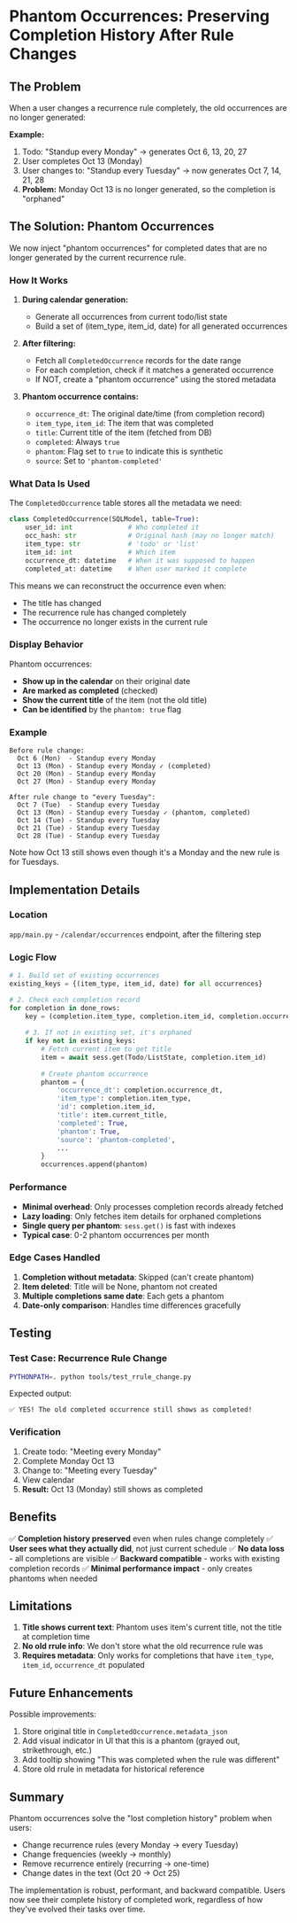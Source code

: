 # Phantom Occurrences: Preserving Completion History After Rule Changes

## The Problem

When a user changes a recurrence rule completely, the old occurrences are no longer generated:

**Example:**
1. Todo: "Standup every Monday" → generates Oct 6, 13, 20, 27
2. User completes Oct 13 (Monday)
3. User changes to: "Standup every Tuesday" → now generates Oct 7, 14, 21, 28
4. **Problem:** Monday Oct 13 is no longer generated, so the completion is "orphaned"

## The Solution: Phantom Occurrences

We now inject "phantom occurrences" for completed dates that are no longer generated by the current recurrence rule.

### How It Works

1. **During calendar generation:**
   - Generate all occurrences from current todo/list state
   - Build a set of (item_type, item_id, date) for all generated occurrences

2. **After filtering:**
   - Fetch all `CompletedOccurrence` records for the date range
   - For each completion, check if it matches a generated occurrence
   - If NOT, create a "phantom occurrence" using the stored metadata

3. **Phantom occurrence contains:**
   - `occurrence_dt`: The original date/time (from completion record)
   - `item_type`, `item_id`: The item that was completed
   - `title`: Current title of the item (fetched from DB)
   - `completed`: Always `true`
   - `phantom`: Flag set to `true` to indicate this is synthetic
   - `source`: Set to `'phantom-completed'`

### What Data Is Used

The `CompletedOccurrence` table stores all the metadata we need:

```python
class CompletedOccurrence(SQLModel, table=True):
    user_id: int              # Who completed it
    occ_hash: str             # Original hash (may no longer match)
    item_type: str            # 'todo' or 'list'
    item_id: int              # Which item
    occurrence_dt: datetime   # When it was supposed to happen
    completed_at: datetime    # When user marked it complete
```

This means we can reconstruct the occurrence even when:
- The title has changed
- The recurrence rule has changed completely
- The occurrence no longer exists in the current rule

### Display Behavior

Phantom occurrences:
- **Show up in the calendar** on their original date
- **Are marked as completed** (checked)
- **Show the current title** of the item (not the old title)
- **Can be identified** by the `phantom: true` flag

### Example

```
Before rule change:
  Oct 6 (Mon)  - Standup every Monday
  Oct 13 (Mon) - Standup every Monday ✓ (completed)
  Oct 20 (Mon) - Standup every Monday
  Oct 27 (Mon) - Standup every Monday

After rule change to "every Tuesday":
  Oct 7 (Tue)  - Standup every Tuesday
  Oct 13 (Mon) - Standup every Tuesday ✓ (phantom, completed)
  Oct 14 (Tue) - Standup every Tuesday
  Oct 21 (Tue) - Standup every Tuesday
  Oct 28 (Tue) - Standup every Tuesday
```

Note how Oct 13 still shows even though it's a Monday and the new rule is for Tuesdays.

## Implementation Details

### Location
`app/main.py` - `/calendar/occurrences` endpoint, after the filtering step

### Logic Flow

```python
# 1. Build set of existing occurrences
existing_keys = {(item_type, item_id, date) for all occurrences}

# 2. Check each completion record
for completion in done_rows:
    key = (completion.item_type, completion.item_id, completion.occurrence_dt.date())
    
    # 3. If not in existing set, it's orphaned
    if key not in existing_keys:
        # Fetch current item to get title
        item = await sess.get(Todo/ListState, completion.item_id)
        
        # Create phantom occurrence
        phantom = {
            'occurrence_dt': completion.occurrence_dt,
            'item_type': completion.item_type,
            'id': completion.item_id,
            'title': item.current_title,
            'completed': True,
            'phantom': True,
            'source': 'phantom-completed',
            ...
        }
        occurrences.append(phantom)
```

### Performance

- **Minimal overhead**: Only processes completion records already fetched
- **Lazy loading**: Only fetches item details for orphaned completions
- **Single query per phantom**: `sess.get()` is fast with indexes
- **Typical case**: 0-2 phantom occurrences per month

### Edge Cases Handled

1. **Completion without metadata**: Skipped (can't create phantom)
2. **Item deleted**: Title will be None, phantom not created
3. **Multiple completions same date**: Each gets a phantom
4. **Date-only comparison**: Handles time differences gracefully

## Testing

### Test Case: Recurrence Rule Change

```bash
PYTHONPATH=. python tools/test_rrule_change.py
```

Expected output:
```
✅ YES! The old completed occurrence still shows as completed!
```

### Verification

1. Create todo: "Meeting every Monday"
2. Complete Monday Oct 13
3. Change to: "Meeting every Tuesday"  
4. View calendar
5. **Result:** Oct 13 (Monday) still shows as completed

## Benefits

✅ **Completion history preserved** even when rules change completely
✅ **User sees what they actually did**, not just current schedule
✅ **No data loss** - all completions are visible
✅ **Backward compatible** - works with existing completion records
✅ **Minimal performance impact** - only creates phantoms when needed

## Limitations

1. **Title shows current text**: Phantom uses item's current title, not the title at completion time
2. **No old rrule info**: We don't store what the old recurrence rule was
3. **Requires metadata**: Only works for completions that have `item_type`, `item_id`, `occurrence_dt` populated

## Future Enhancements

Possible improvements:
1. Store original title in `CompletedOccurrence.metadata_json`
2. Add visual indicator in UI that this is a phantom (grayed out, strikethrough, etc.)
3. Add tooltip showing "This was completed when the rule was different"
4. Store old rrule in metadata for historical reference

## Summary

Phantom occurrences solve the "lost completion history" problem when users:
- Change recurrence rules (every Monday → every Tuesday)
- Change frequencies (weekly → monthly)
- Remove recurrence entirely (recurring → one-time)
- Change dates in the text (Oct 20 → Oct 25)

The implementation is robust, performant, and backward compatible. Users now see their complete history of completed work, regardless of how they've evolved their tasks over time.
